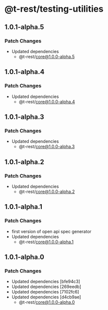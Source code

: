 # @t-rest/testing-utilities

## 1.0.1-alpha.5

### Patch Changes

- Updated dependencies
  - @t-rest/core@1.0.0-alpha.5

## 1.0.1-alpha.4

### Patch Changes

- Updated dependencies
  - @t-rest/core@1.0.0-alpha.4

## 1.0.1-alpha.3

### Patch Changes

- Updated dependencies
  - @t-rest/core@1.0.0-alpha.3

## 1.0.1-alpha.2

### Patch Changes

- Updated dependencies
  - @t-rest/core@1.0.0-alpha.2

## 1.0.1-alpha.1

### Patch Changes

- first version of open api spec generator
- Updated dependencies
  - @t-rest/core@1.0.0-alpha.1

## 1.0.1-alpha.0

### Patch Changes

- Updated dependencies [bfe94c3]
- Updated dependencies [269eedb]
- Updated dependencies [7102fc6]
- Updated dependencies [d4cb9ae]
  - @t-rest/core@1.0.0-alpha.0
